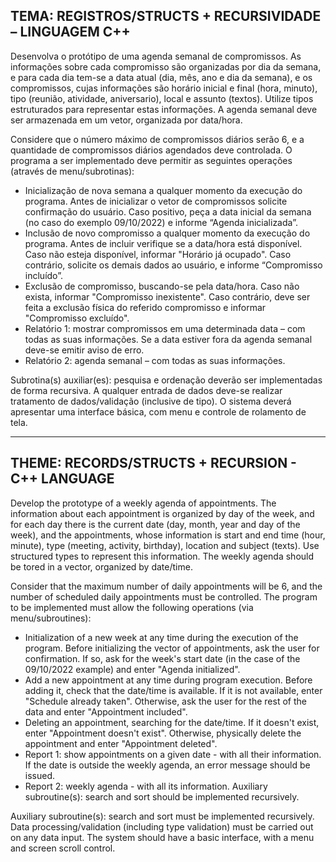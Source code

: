 ## TEMA: REGISTROS/STRUCTS + RECURSIVIDADE – LINGUAGEM C++
Desenvolva o protótipo de uma agenda semanal de compromissos. As informações sobre cada compromisso são organizadas por dia da semana, e para cada dia tem-se a data atual (dia, mês, ano e dia da semana), e os compromissos, cujas informações são horário inicial e final (hora, minuto), tipo (reunião, atividade, aniversario), local e assunto (textos). Utilize tipos estruturados para representar estas informações. A agenda semanal deve ser armazenada em um vetor, organizada por data/hora. 

Considere que o número máximo de compromissos diários serão 6, e a quantidade de compromissos diários agendados deve controlada.
O programa a ser implementado deve permitir as seguintes operações (através de menu/subrotinas):
  - Inicialização de nova semana a qualquer momento da execução do programa. Antes de inicializar o vetor de compromissos solicite confirmação do usuário. Caso positivo, peça a data inicial da semana (no caso do exemplo 09/10/2022) e informe “Agenda inicializada”.
  - Inclusão de novo compromisso a qualquer momento da execução do programa. Antes de incluir verifique se a data/hora está disponível. Caso não esteja disponível, informar "Horário já ocupado". Caso contrário, solicite os demais dados ao usuário, e informe “Compromisso incluído”.
  - Exclusão de compromisso, buscando-se pela data/hora. Caso não exista, informar "Compromisso inexistente". Caso contrário, deve ser feita a exclusão física do referido compromisso e informar "Compromisso excluído".
  - Relatório 1: mostrar compromissos em uma determinada data – com todas as suas informações. Se a data estiver fora da agenda semanal deve-se emitir aviso de erro.
  - Relatório 2: agenda semanal – com todas as suas informações.

Subrotina(s) auxiliar(es): pesquisa e ordenação deverão ser implementadas de forma recursiva.
A qualquer entrada de dados deve-se realizar tratamento de dados/validação (inclusive de tipo). O sistema deverá apresentar uma interface básica, com menu e controle de rolamento de tela.

---

## THEME: RECORDS/STRUCTS + RECURSION - C++ LANGUAGE
Develop the prototype of a weekly agenda of appointments. The information about each appointment is organized by day of the week, and for each day there is the current date (day, month, year and day of the week), and the appointments, whose information is start and end time (hour, minute), type (meeting, activity, birthday), location and subject (texts). Use structured types to represent this information. The weekly agenda should be tored in a vector, organized by date/time. 

Consider that the maximum number of daily appointments will be 6, and the number of scheduled daily appointments must be controlled.
The program to be implemented must allow the following operations (via menu/subroutines):
  - Initialization of a new week at any time during the execution of the program. Before initializing the vector of appointments, ask the user for confirmation. If so, ask for the week's start date (in the case of the 09/10/2022 example) and enter "Agenda initialized".
  - Add a new appointment at any time during program execution. Before adding it, check that the date/time is available. If it is not available, enter "Schedule already taken". Otherwise, ask the user for the rest of the data and enter "Appointment included".
  - Deleting an appointment, searching for the date/time. If it doesn't exist, enter "Appointment doesn't exist". Otherwise, physically delete the appointment and enter "Appointment deleted".
  - Report 1: show appointments on a given date - with all their information. If the date is outside the weekly agenda, an error message should be issued.
  - Report 2: weekly agenda - with all its information. Auxiliary subroutine(s): search and sort should be implemented recursively.

Auxiliary subroutine(s): search and sort must be implemented recursively.
Data processing/validation (including type validation) must be carried out on any data input. The system should have a basic interface, with a menu and screen scroll control. 
